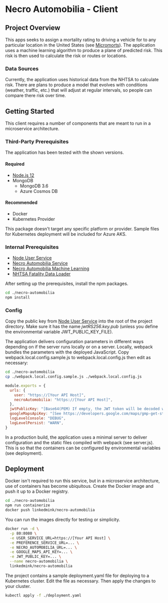 # Necro Automobilia - Client
## Project Overview
This apps seeks to assign a mortality rating to driving a vehicle for to any particular location in 
the United States (see [Micromorts](https://en.wikipedia.org/wiki/Micromort)). The application uses 
a machine learning algorithm to produce a plane of predicted risk. This risk is then used to 
calculate the risk or routes or locations.

### Data Sources
Currently, the application uses historical data from the NHTSA to calculate risk. There are plans 
to produce a model that evolves with conditions (weather, traffic, etc.) that will adjust at regular 
intervals, so people can compare there risk over time.

## Getting Started
This client requires a number of components that are meant to run in a microservice architecture.

### Third-Party Prerequisites
The application has been tested with the shown versions.

#### Required
* [Node.js 12](https://nodejs.org/en/download/)
* MongoDB
  * MongoDB 3.6
  * Azure Cosmos DB

#### Recommended
* Docker
* Kubernetes Provider

This package doesn't target any specific platform or provider. Sample files for Kubernetes deployment 
will be included for Azure AKS.

### Internal Prerequisites
* [Node User Service](https://github.com/LinkedMink/node-user-service)
* [Necro Automobilia Service](https://github.com/LinkedMink/necro-automobilia-service)
* [Necro Automobilia Machine Learning](https://github.com/LinkedMink/necro-automobilia-ml)
* [NHTSA Fatality Data Loader](https://github.com/LinkedMink/nhtsa-fatalities-data-loader)

After setting up the prerequisites, install the npm packages.

```sh
cd ./necro-automobilia
npm install
```

### Config
Copy the public key from [Node User Service](https://github.com/LinkedMink/node-user-service) into 
the root of the project directory. Make sure it has the name *jwtRS256.key.pub* (unless you define
the environmental variable JWT_PUBLIC_KEY_FILE).

The application delivers configuration parameters in different ways depending on if the server runs
locally or on a server. Locally, webpack bundles the parameters with the deployed JavaScript. Copy
webpack.local.config.sample.js to webpack.local.config.js then edit as necessary:

```sh
cd ./necro-automobilia
cp ./webpack.local.config.sample.js ./webpack.local.config.js
```

```javascript
module.exports = {
  urls: {
    user: "https://[Your API Host]",
    necroAutomobilia: "https://[Your API Host]",
  },
  jwtPublicKey: "[Base64(PEM) If empty, the JWT token will be decoded without verification]",
  googleMapsApiKey: "[See https://developers.google.com/maps/gmp-get-started]",
  logLevelConsole: "DEBUG",
  logLevelPersist: "WARN",
}
```

In a production build, the application uses a minimal server to deliver configuration and the static 
files compiled with webpack (see server.js). This is so that the containers can be configured by 
environmental variables (see deployment).

## Deployment
Docker isn't required to run this service, but in a microservice architecture, use of containers 
has become ubiquitous. Create the Docker image and push it up to a Docker registry.

```sh
cd ./necro-automobilia
npm run containerize
docker push linkedmink/necro-automobilia
```

You can run the images directly for testing or simplicity.

```sh
docker run -d \
  -p 80:8080 \
  -e USER_SERVICE_URL=https://[Your API Host] \
  -e PREFERENCE_SERVICE_URL=... \
  -e NECRO_AUTOMOBILIA_URL=... \
  -e GOOGLE_MAPS_API_KEY=... \
  -e JWT_PUBLIC_KEY=... \
  --name necro-automobilia \
  linkedmink/necro-automobilia
```

The project contains a sample deployment.yaml file for deploying to a Kubernetes cluster. Edit the 
file as necessary. Then apply the changes to your cluster.

```sh
kubectl apply -f ./deployment.yaml
```
